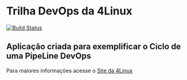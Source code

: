 # Trilha DevOps da 4Linux

<!-- Altere a Flag abaixo com sua URL do Travis -->
[![Build Status](https://travis-ci.org/DoglasBSB/DevOpsLab-HelloWorld.svg?branch=master)](https://travis-ci.org/DoglasBSB/DevOpsLab-HelloWorld)

## Aplicação criada para exemplificar o Ciclo de uma PipeLine DevOps


Para maiores informações acesse o [Site da 4Linux](https://www.4linux.com.br/cursos/devops)

